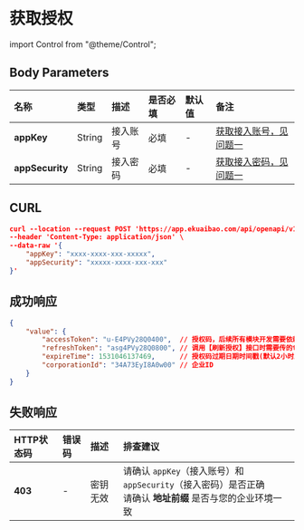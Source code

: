 # 获取授权

import Control from "@theme/Control";

<Control
  method="POST"
  url="/api/openapi/v1/auth/getAccessToken"
/>

## Body Parameters

| 名称 | 类型 | 描述 | 是否必填 | 默认值 | 备注 |
| :--- | :--- | :--- | :--- |:--- | :--- |
| **appKey**       | String | 接入账号 | 必填 | - | [获取接入账号，见问题一](/docs/open-api/getting-started/question-answer) |
| **appSecurity**  | String | 接入密码 | 必填 | - | [获取接入密码，见问题一](/docs/open-api/getting-started/question-answer) |

## CURL
```json
curl --location --request POST 'https://app.ekuaibao.com/api/openapi/v1/auth/getAccessToken' \
--header 'Content-Type: application/json' \
--data-raw '{
    "appKey": "xxxx-xxxx-xxx-xxxxx",
    "appSecurity": "xxxxx-xxxx-xxx-xxx"
}'
```

## 成功响应
```json
{
    "value": {
        "accessToken": "u-E4PVy28Q0400",  // 授权码，后续所有模块开发需要依赖此返回值
        "refreshToken": "asg4PVy28Q0800", // 调用【刷新授权】接口时需要传的token
        "expireTime": 1531046137469,      // 授权码过期日期时间戳(默认2小时后到期)
        "corporationId": "34A73EyI8A0w00" // 企业ID
    }
}
```

## 失败响应

| HTTP状态码 | 错误码 | 描述 | 排查建议 |
| :--- | :--- | :--- | :--- |
| **403** | - | 密钥无效 | 请确认 `appKey`（接入账号）和 `appSecurity`（接入密码）是否正确<br/>请确认 **地址前缀** 是否与您的企业环境一致 |
